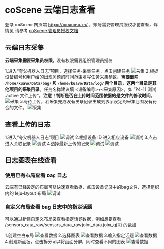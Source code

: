 # coScene 云端日志查看

登录 coScene 网页端 https://coscene.cn/ ，账号需要管理员授权才能查看，详情见 请参考 [ coScene 管理员授权文档](coScene_admin.md#授权成员查看日志)

## 云端日志采集

**云端采集需要采集员权限**，没有权限需要组织管理员授权

1.进入“夸父机器人日志”项目，选择任务-采集任务，点击创建任务
![采集](img/collect_data.png)
2.根据设备编号和用户给的出现问题的时间范围填写任务采集参数，**需要删除 `/home/kuavo/Data/bag/` 和 `/home/kuavo/Data/log/` 两个目录，这两个目录是其他项目的采集目录**。任务名称建议填 <设备编号>+<采集原因>，如 ”P4-11 测试 .active 文件上传”。**注意！判断是否在上传时间范围依据的是文件的修改时间**。
![采集](img/collect_data2.png)
3.等待上传，若采集完成没有关联记录生成则表示设定的采集范围没有符合的文件。
![采集](img/collect_data3.png)

## 查看上传的日志

1.进入“夸父机器人日志”项目
![调试](img/debug.png)
2.根据设备 ID 进入相应设备
![调试](img/debug2.png)
3.点击进入关联记录
![调试](img/debug3.png)
4.选择最新上传的记录
![调试](img/debug4.png)
![调试](img/debug5.png)


## 日志图表在线查看

### 使用已有布局查看 bag 日志

云端有已经设定的布局可以快速查看数据，点击设备记录中的bag文件，选择组织内的 leju-layout 布局
![调试](img/debug6.png)

### 自定义布局查看 bag 日志中的指定话题

可以通过新建自定义布局来查看指定话题数据，例如想要查看 /sensors_data_raw/sensors_data_raw.joint_data.joint_q[0] 的数据

1.创建空白布局
![查看数据](img/layout.png)
2.选择图表
![查看数据](img/layout2.png)
3.输入指定话题
![查看数据](img/layout3.png)
4.创建新面板，点击拆分可以将画面分屏，同时查看不同的图表
![查看数据](img/layout4.png)